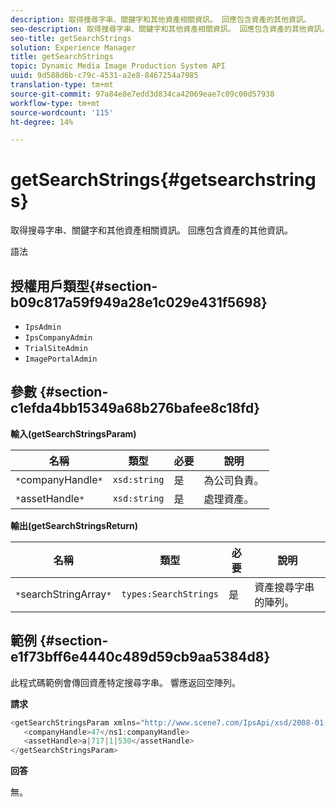 ```yaml
---
description: 取得搜尋字串、關鍵字和其他資產相關資訊。 回應包含資產的其他資訊。
seo-description: 取得搜尋字串、關鍵字和其他資產相關資訊。 回應包含資產的其他資訊。
seo-title: getSearchStrings
solution: Experience Manager
title: getSearchStrings
topic: Dynamic Media Image Production System API
uuid: 9d588d6b-c79c-4531-a2e8-8467254a7985
translation-type: tm+mt
source-git-commit: 97a84e8e7edd3d834ca42069eae7c09c00d57938
workflow-type: tm+mt
source-wordcount: '115'
ht-degree: 14%

---
```



# getSearchStrings{#getsearchstrings}

取得搜尋字串、關鍵字和其他資產相關資訊。 回應包含資產的其他資訊。

語法

## 授權用戶類型{#section-b09c817a59f949a28e1c029e431f5698}

* `IpsAdmin`
* `IpsCompanyAdmin`
* `TrialSiteAdmin`
* `ImagePortalAdmin`

## 參數 {#section-c1efda4bb15349a68b276bafee8c18fd}

**輸入(getSearchStringsParam)**

| 名稱 | 類型 | 必要 | 說明 |
|---|---|---|---|
| `*`companyHandle`*` | `xsd:string` | 是 | 為公司負責。 |
| `*`assetHandle`*` | `xsd:string` | 是 | 處理資產。 |

**輸出(getSearchStringsReturn)**

| 名稱 | 類型 | 必要 | 說明 |
|---|---|---|---|
| `*`searchStringArray`*` | `types:SearchStrings` | 是 | 資產搜尋字串的陣列。 |

## 範例 {#section-e1f73bff6e4440c489d59cb9aa5384d8}

此程式碼範例會傳回資產特定搜尋字串。 響應返回空陣列。

**請求**

```java
<getSearchStringsParam xmlns="http://www.scene7.com/IpsApi/xsd/2008-01-15">
   <companyHandle>47</ns1:companyHandle>
   <assetHandle>a|717|1|530</assetHandle>
</getSearchStringsParam>
```

**回答**

無。
